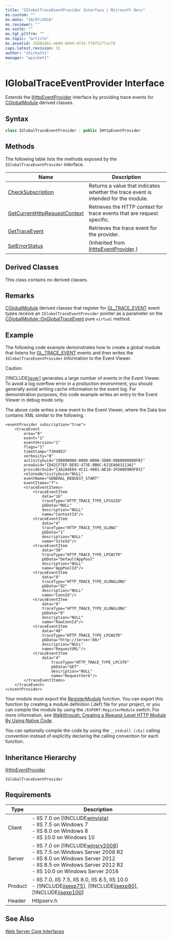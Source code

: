 ```yaml
---
title: "IGlobalTraceEventProvider Interface | Microsoft Docs"
ms.custom: ""
ms.date: "10/07/2016"
ms.reviewer: ""
ms.suite: ""
ms.tgt_pltfrm: ""
ms.topic: "article"
ms.assetid: 2566adb1-eb89-6944-4724-f78f5277acf8
caps.latest.revision: 31
author: "shirhatti"
manager: "wpickett"
---
```

# IGlobalTraceEventProvider Interface
Extends the [IHttpEventProvider](../../web-development-reference\webdev-native-api-reference/ihttpeventprovider-interface.md) interface by providing trace events for [CGlobalModule](../../web-development-reference\webdev-native-api-reference/cglobalmodule-class.md) derived classes.  
  
## Syntax  
  
```cpp  
class IGlobalTraceEventProvider : public IHttpEventProvider  
```  
  
## Methods  
 The following table lists the methods exposed by the `IGlobalTraceEventProvider` interface.  
  
|Name|Description|  
|----------|-----------------|  
|[CheckSubscription](../../web-development-reference\webdev-native-api-reference/iglobaltraceeventprovider-checksubscription-method.md)|Returns a value that indicates whether the trace event is intended for the module.|  
|[GetCurrentHttpRequestContext](../../web-development-reference\webdev-native-api-reference/iglobaltraceeventprovider-getcurrenthttprequestcontext-method.md)|Retrieves the HTTP context for trace events that are request specific.|  
|[GetTraceEvent](../../web-development-reference\webdev-native-api-reference/iglobaltraceeventprovider-gettraceevent-method.md)|Retrieves the trace event for the provider.|  
|[SetErrorStatus](../../web-development-reference\webdev-native-api-reference/ihttpeventprovider-seterrorstatus-method.md)|(Inherited from [IHttpEventProvider](../../web-development-reference\webdev-native-api-reference/ihttpeventprovider-interface.md).)|  
  
## Derived Classes  
 This class contains no derived classes.  
  
## Remarks  
 [CGlobalModule](../../web-development-reference\webdev-native-api-reference/cglobalmodule-class.md) derived classes that register for [GL_TRACE_EVENT](../../web-development-reference\webdev-native-api-reference/request-processing-constants.md) event types receive an `IGlobalTraceEventProvider` pointer as a parameter on the [CGlobalModule::OnGlobalTraceEvent](../../web-development-reference\webdev-native-api-reference/cglobalmodule-onglobaltraceevent-method.md) pure `virtual` method.  
  
## Example  
 The following code example demonstrates how to create a global module that listens for [GL_TRACE_EVENT](../../web-development-reference\webdev-native-api-reference/request-processing-constants.md) events and then writes the `IGlobalTraceEventProvider` information to the Event Viewer.  
  
> [!CAUTION]
>  [!INCLUDE[iisver](../../wmi-provider/includes/iisver-md.md)] generates a large number of events in the Event Viewer. To avoid a log overflow error in a production environment, you should generally avoid writing cache information to the event log. For demonstration purposes, this code example writes an entry to the Event Viewer in debug mode only.  
  
<!-- TODO: review snippet reference  [!CODE [IGlobalTraceEventProvider#1](IGlobalTraceEventProvider#1)]  -->  
  
 The above code writes a new event to the Event Viewer, where the Data box contains XML similar to the following.  
  
```  
<eventProvider subscription="true">  
    <traceEvent   
        area="0"   
        event="1"   
        eventVersion="1"   
        flags="1"   
        timeStamp="7394953"   
        verbosity="0"   
        activityGuid="{00000000-0000-0000-5D00-0080000000FB}"   
        areaGuid="{D42CF7EF-DE92-473E-8B6C-621EA663113A}"   
        providerGuid="{3A2A4E84-4C21-4981-AE10-3FDA0D9B0F83}"   
        relatedActivityGuid="NULL"   
        eventName="GENERAL_REQUEST_START"   
        eventItems="7">  
        <traceEventItems>  
            <traceEventItem   
                data="16"   
                traceType="HTTP_TRACE_TYPE_LPCGUID"   
                pbData="NULL"   
                description="NULL"   
                name="ContextId"/>  
            <traceEventItem   
                data="4"   
                traceType="HTTP_TRACE_TYPE_ULONG"   
                pbData="1"   
                description="NULL"   
                name="SiteId"/>  
            <traceEventItem   
                data="30"   
                traceType="HTTP_TRACE_TYPE_LPCWSTR"   
                pbData="DefaultAppPool"   
                description="NULL"   
                name="AppPoolId"/>  
            <traceEventItem   
                data="8"   
                traceType="HTTP_TRACE_TYPE_ULONGLONG"   
                pbData="92"   
                description="NULL"   
                name="ConnId"/>  
            <traceEventItem   
                data="8"   
                traceType="HTTP_TRACE_TYPE_ULONGLONG"   
                pbData="0"   
                description="NULL"   
                name="RawConnId"/>  
            <traceEventItem   
                data="48"   
                traceType="HTTP_TRACE_TYPE_LPCWSTR"   
                pbData="http://server:80/"   
                description="NULL"   
                name="RequestURL"/>  
            <traceEventItem   
                data="4"   
                    traceType="HTTP_TRACE_TYPE_LPCSTR"   
                    pbData="GET"   
                    description="NULL"   
                    name="RequestVerb"/>  
        </traceEventItems>  
    </traceEvent>  
</eventProvider>  
```  
  
 Your module must export the [RegisterModule](../../web-development-reference\webdev-native-api-reference/pfn-registermodule-function.md) function. You can export this function by creating a module definition (.def) file for your project, or you can compile the module by using the `/EXPORT:RegisterModule` switch. For more information, see [Walkthrough: Creating a Request-Level HTTP Module By Using Native Code](../../web-development-reference\native-code-development-overview\walkthrough-creating-a-request-level-http-module-by-using-native-code.md).  
  
 You can optionally compile the code by using the `__stdcall (/Gz)` calling convention instead of explicitly declaring the calling convention for each function.  
  
## Inheritance Hierarchy  
 [IHttpEventProvider](../../web-development-reference\webdev-native-api-reference/ihttpeventprovider-interface.md)  
  
 `IGlobalTraceEventProvider`  
  
## Requirements  
  
|Type|Description|  
|----------|-----------------|  
|Client|-   IIS 7.0 on [!INCLUDE[winvista](../../wmi-provider/includes/winvista-md.md)]<br />-   IIS 7.5 on Windows 7<br />-   IIS 8.0 on Windows 8<br />-   IIS 10.0 on Windows 10|  
|Server|-   IIS 7.0 on [!INCLUDE[winsrv2008](../../wmi-provider/includes/winsrv2008-md.md)]<br />-   IIS 7.5 on Windows Server 2008 R2<br />-   IIS 8.0 on Windows Server 2012<br />-   IIS 8.5 on Windows Server 2012 R2<br />-   IIS 10.0 on Windows Server 2016|  
|Product|-   IIS 7.0, IIS 7.5, IIS 8.0, IIS 8.5, IIS 10.0<br />-   [!INCLUDE[iisexp75](../../web-development-reference/native-code-api-reference/includes/iisexp75-md.md)], [!INCLUDE[iisexp80](../../web-development-reference/native-code-api-reference/includes/iisexp80-md.md)], [!INCLUDE[iisexp100](../../web-development-reference/native-code-api-reference/includes/iisexp100-md.md)]|  
|Header|Httpserv.h|  
  
## See Also  
 [Web Server Core Interfaces](../../web-development-reference\webdev-native-api-reference/web-server-core-interfaces.md)